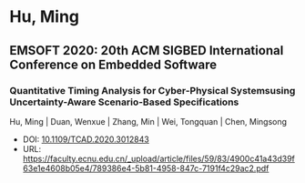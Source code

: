 # Hu, Ming

## EMSOFT 2020: 20th ACM SIGBED International Conference on Embedded Software

### Quantitative Timing Analysis for Cyber-Physical Systemsusing Uncertainty-Aware Scenario-Based Specifications
Hu, Ming | Duan, Wenxue | Zhang, Min | Wei, Tongquan | Chen, Mingsong
* DOI: [10.1109/TCAD.2020.3012843](https://doi.org/10.1109/TCAD.2020.3012843)
* URL: <https://faculty.ecnu.edu.cn/_upload/article/files/59/83/4900c41a43d39f63e1e4608b05e4/789386e4-5b81-4958-847c-7191f4c29ac2.pdf>

